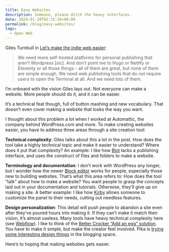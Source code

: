 ```yaml
---
title: Easy Websites
description: Someone, please ditch the heavy interfaces.
date: 2024-01-28T02:15:26+00:00
permalink: /blog/easy-websites/
tags:
  - Open Web
---
```


Giles Turnbull in [Let’s make the indie web easier](https://gilest.org/indie-easy.html):

> We need more self-hosted platforms for personal publishing that aren’t Wordpress [sic]. And don’t point me to Hugo or Netlify or Eleventy or all those things - all of them are great, but none of them are simple enough. We need web publishing tools that do not require users to open the Terminal at all. And we need lots of them.

I’m onboard with the vision Giles lays out. Not everyone can make a website. More people should do it, and it can be easier.

It’s a technical feat though, full of button mashing and new vocabulary. That doesn’t even cover making a website that looks the way you want.

I thought about this problem a lot when I worked at Automattic, the company behind WordPress.com and more. To make creating websites easier, you have to address three areas through a site creation tool:

**Technical complexity**: Giles talks about this a lot in the post. How does the tool take a highly technical topic and make it easier to understand? Where does it put that complexity? An example: I like how [Blot](https://blot.im) lacks a publishing interface, and uses the construct of files and folders to make a website.

**Terminology and documentation**: I don’t work with WordPress any longer, but I wonder how the newer [Block editor](https://wordpress.org/documentation/article/wordpress-block-editor/) works for people, especially those new to building websites. That’s what this area refers to: How does the tool “talk” about how to make a website? You want people to grasp the concepts laid out in your documentation and tutorials. Otherwise, they’ll give up on making a site. A better example: I like how [Kirby](https://getkirby.com) allows someone to customize the panel to their needs, cutting out needless features.

**Design personalization**: This detail will push people to abandon a site even after they’ve poured hours into making it. If they can’t make it match their vision, it’s almost useless. Many tools have heavy technical complexity here (see [Webflow](https://webflow.com)). I like to think of the [Better Crocker “Add an egg” solution](https://www.psychologytoday.com/ca/blog/inside-the-box/201401/creativity-lesson-betty-crocker). You have to make it simple, but make the creator feel involved. Pika is [trying some interesting design things](https://pika.pika.page/posts/themes-are-back-and-better-than-ever) in the blogging space.

Here’s to hoping that making websites gets easier.
